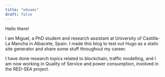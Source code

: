 ```yaml
---
title: "whoami"
draft: false
---
```


Hello there!

I am Miguel, a PhD student and research assistant at University of Castilla-La Mancha in Albacete, Spain. I made this blog to test out Hugo as a static site generator and share some stuff throughout my career. 

I have done research topics related to blockchain, traffic modelling, and I am now working in Quality of Service and power consumption, involved in the RED-SEA project.
